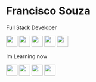 # Francisco Souza

Full Stack Developer

<img src="https://cdn.jsdelivr.net/gh/devicons/devicon/icons/php/php-plain.svg" height="30"  /> <img src="https://cdn.jsdelivr.net/gh/devicons/devicon/icons/javascript/javascript-original.svg" height="30" />  <img src="https://cdn.jsdelivr.net/gh/devicons/devicon/icons/html5/html5-plain-wordmark.svg" height="30"  /> <img src="https://cdn.jsdelivr.net/gh/devicons/devicon/icons/css3/css3-plain-wordmark.svg" height="30"  /> <img src="https://cdn.jsdelivr.net/gh/devicons/devicon/icons/jquery/jquery-plain-wordmark.svg" height="30"  />

Im Learning now

<img src="https://cdn.jsdelivr.net/gh/devicons/devicon/icons/javascript/javascript-original.svg" height="30" /> <img src="https://cdn.jsdelivr.net/gh/devicons/devicon/icons/nodejs/nodejs-original-wordmark.svg" height="30" /> <img src="https://cdn.jsdelivr.net/gh/devicons/devicon/icons/react/react-original.svg"  height="30" /> <img src="https://cdn.jsdelivr.net/gh/devicons/devicon/icons/typescript/typescript-plain.svg" height="30"/>
